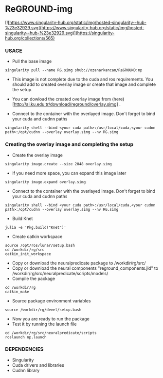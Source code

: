 # ReGROUND-img

[![https://www.singularity-hub.org/static/img/hosted-singularity--hub-%23e32929.svg](https://www.singularity-hub.org/static/img/hosted-singularity--hub-%23e32929.svg)](https://singularity-hub.org/collections/565)

### USAGE

* Pull the base image
```
singularity pull --name RG.simg shub://ozanarkancan/ReGROUND:np
```

* This image is not complete due to the cuda and ros requirements. You should add to created overlay image 
or create that image and complete the setup.

* You can dowload the created overlay image from (here)[http://ai.ku.edu.tr/download/reground/overlay.simg] .

* Connect to the container with the overlayed image. Don't forget to bind your cuda and cudnn paths
```
singularity shell --bind <your cuda path>:/usr/local/cuda,<your cudnn path>:/opt/cudnn --overlay overlay.simg --nv RG.simg
```

### Creating the overlay image and completing the setup

* Create the overlay image
```
singularity image.create --size 2048 overlay.simg
```

* If you need more space, you can expand this image later
```
singularity image.expand overlay.simg
```

* Connect to the container with the overlayed image. Don't forget to bind your cuda and cudnn paths
```
singularity shell --bind <your cuda path>:/usr/local/cuda,<your cudnn path>:/opt/cudnn --overlay overlay.simg --nv RG.simg
```

* Build Knet
```
julia -e 'Pkg.build("Knet")'
```

* Create catkin workspace
```
source /opt/ros/lunar/setup.bash
cd /workdir/rg/src
catkin_init_workspace
```

* Copy or download the neuralpredicate package to /workdir/rg/src/
* Copy or download the neural components "reground_components.jld" to /workdir/rg/src/neuralpredicate/scripts/models/
* Compile the package
```
cd /workdir/rg
catkin_make
```

* Source package environment variables
```
source /workdir/rg/devel/setup.bash
```

* Now you are ready to run the package
* Test it by running the launch file
```
cd /workdir/rg/src/neuralpredicate/scripts
roslaunch np.launch
```
### DEPENDENCIES
* Singularity
* Cuda drivers and libraries
* Cudnn library
